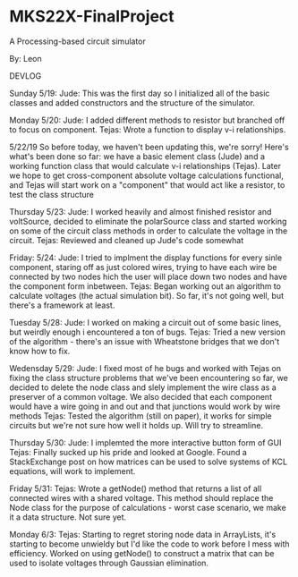 # MKS22X-FinalProject
A Processing-based circuit simulator

By: Leon

DEVLOG

Sunday 5/19:
Jude: This was the first day so I initialized all of the basic classes and added constructors and the structure of the simulator.


Monday 5/20:
Jude: I added different methods to resistor but branched off to focus on component.
Tejas: Wrote a function to display v-i relationships.

5/22/19
So before today, we haven't been updating this, we're sorry! Here's what's
been done so far: we have a basic element class (Jude) and a working function
class that would calculate v-i relationships (Tejas). Later we hope to get
cross-component absolute voltage calculations functional, and Tejas will start
work on a "component" that would act like a resistor, to test the class
structure


Thursday 5/23:
Jude: I worked heavily and almost finished resistor and voltSource, decided to eliminate the polarSource class and started working on some of the circuit class methods in order to calculate the voltage in the circuit.
Tejas: Reviewed and cleaned up Jude's code somewhat


Friday: 5/24:
Jude: I tried to implment the display functions for every sinle component, staring off as just colored wires, trying to have each wire be connected by two nodes hich the user will place down two nodes and have the component form inbetween.
Tejas: Began working out an algorithm to calculate voltages (the actual simulation bit). So far, it's not going well, but there's a framework at least.





Tuesday 5/28:
Jude: I worked on making a circuit out of some basic lines, but weirdly enough i encountered a ton of bugs.
Tejas: Tried a new version of the algorithm - there's an issue with Wheatstone bridges that we don't know how to fix.

Wedensday 5/29:
Jude: I fixed most of he bugs and worked with Tejas on fixing the class structure problems that we've been encountering so far, we decided to delete the node class and slely implement the wire class as a preserver of a common voltage. We also decided that each component would have a wire going in and out and that junctions would work by wire methods
Tejas: Tested the algorithm (still on paper), it works for simple circuits but we're not sure how well it holds up. Will try to streamline.


Thursday 5/30:
Jude: I implemted the more interactive button form of GUI
Tejas: Finally sucked up his pride and looked at Google. Found a StackExchange post on how matrices can be used to solve systems of KCL equations, will work to implement.

Friday 5/31:
Tejas: Wrote a getNode() method that returns a list of all connected wires with a shared voltage. This method should replace the Node class for the purpose of calculations - worst case scenario, we make it a data structure. Not sure yet.

Monday 6/3:
Tejas: Starting to regret storing node data in ArrayLists, it's starting to become unwieldy but I'd like the code to work before I mess with efficiency. Worked on using getNode() to construct a matrix that can be used to isolate voltages through Gaussian elimination.
